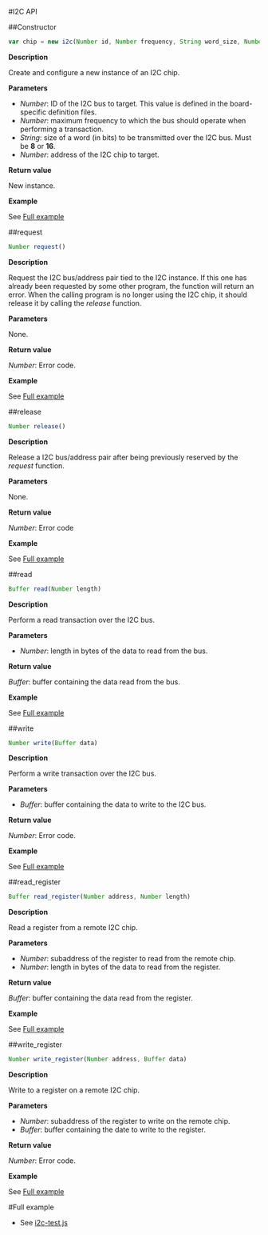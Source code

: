 #I2C API

##Constructor

```javascript
var chip = new i2c(Number id, Number frequency, String word_size, Number address);
```

**Description**

Create and configure a new instance of an I2C chip.

**Parameters**

 - *Number*: ID of the I2C bus to target. This value is defined in the board-specific
definition files.
 - *Number*: maximum frequency to which the bus should operate when performing a transaction.
 - *String*: size of a word (in bits) to be transmitted over the I2C bus. Must be **8** or **16**.
 - *Number*: address of the I2C chip to target.

**Return value**

New instance.

**Example**

See [Full example](#full-example)

##request

```javascript
Number request()
```

**Description**

Request the I2C bus/address pair tied to the I2C instance. If this one has
already been requested by some other program, the function will return
an error. When the calling program is no longer using the I2C chip, it should
release it by calling the *release* function.

**Parameters**

None.

**Return value**

*Number*: Error code.

**Example**

See [Full example](#full-example)

##release

```javascript
Number release()
```

**Description**

Release a I2C bus/address pair after being previously reserved by the *request*
function.

**Parameters**

None.

**Return value**

*Number*: Error code

**Example**

See [Full example](#full-example)

##read

```javascript
Buffer read(Number length)
```

**Description**

Perform a read transaction over the I2C bus.

**Parameters**

 - *Number*: length in bytes of the data to read from the bus.

**Return value**

*Buffer*: buffer containing the data read from the bus.

**Example**

See [Full example](#full-example)

##write

```javascript
Number write(Buffer data)
```

**Description**

Perform a write transaction over the I2C bus.

**Parameters**

 - *Buffer*: buffer containing the data to write to the I2C bus.

**Return value**

*Number*: Error code.

**Example**

See [Full example](#full-example)

##read_register

```javascript
Buffer read_register(Number address, Number length)
```

**Description**

Read a register from a remote I2C chip.

**Parameters**

 - *Number*: subaddress of the register to read from the remote chip.
 - *Number*: length in bytes of the data to read from the register.

**Return value**

*Buffer*: buffer containing the data read from the register.

**Example**

See [Full example](#full-example)

##write_register

```javascript
Number write_register(Number address, Buffer data)
```

**Description**

Write to a register on a remote I2C chip.

**Parameters**

 - *Number*: subaddress of the register to write on the remote chip.
 - *Buffer*: buffer containing the date to write to the register.

**Return value**

*Number*: Error code.

**Example**

See [Full example](#full-example)

#Full example

   * See [i2c-test.js](/test/i2c-test.js)

